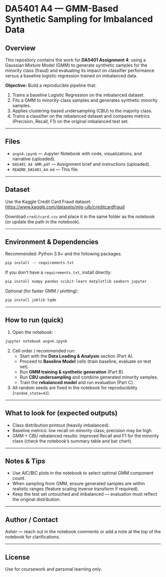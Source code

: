 # DA5401 A4 — GMM-Based Synthetic Sampling for Imbalanced Data

## Overview
This repository contains the work for **DA5401 Assignment 4**: using a Gaussian Mixture Model (GMM) to generate synthetic samples for the minority class (fraud) and evaluating its impact on classifier performance versus a baseline logistic regression trained on imbalanced data.

**Objective:** Build a reproducible pipeline that:
1. Trains a baseline Logistic Regression on the imbalanced dataset.
2. Fits a GMM to minority-class samples and generates synthetic minority samples.
3. Applies clustering-based undersampling (CBU) to the majority class.
4. Trains a classifier on the rebalanced dataset and compares metrics (Precision, Recall, F1) on the original imbalanced test set.

---

## Files
- `asgn4.ipynb` — Jupyter Notebook with code, visualizations, and narrative (uploaded).
- `DA5401 A4 GMM.pdf` — Assignment brief and instructions (uploaded).
- `README_DA5401_A4.md` — This file.

---

## Dataset
Use the Kaggle Credit Card Fraud dataset:
https://www.kaggle.com/datasets/mlg-ulb/creditcardfraud

Download `creditcard.csv` and place it in the same folder as the notebook (or update the path in the notebook).

---

## Environment & Dependencies
Recommended: Python 3.9+ and the following packages.

```bash
pip install -r requirements.txt
```

If you don't have a `requirements.txt`, install directly:

```bash
pip install numpy pandas scikit-learn matplotlib seaborn jupyter
```

Optional (for faster GMM / plotting):
```bash
pip install joblib tqdm
```

---

## How to run (quick)
1. Open the notebook:
```bash
jupyter notebook asgn4.ipynb
```
2. Cell order / recommended run:
   - Start with the **Data Loading & Analysis** section (Part A).
   - Proceed to **Baseline Model** cells (train baseline, evaluate on test set).
   - Run **GMM training & synthetic generation** (Part B).
   - Run **CBU undersampling** and combine generated minority samples.
   - Train the **rebalanced model** and run evaluation (Part C).
3. All random seeds are fixed in the notebook for reproducibility (`random_state=42`).

---

## What to look for (expected outputs)
- Class distribution printout (heavily imbalanced).
- Baseline metrics: low recall on minority class; precision may be high.
- GMM + CBU rebalanced results: improved Recall and F1 for the minority class (check the notebook’s summary table and bar chart).

---

## Notes & Tips
- Use AIC/BIC plots in the notebook to select optimal GMM component count.
- When sampling from GMM, ensure generated samples are within realistic ranges (feature scaling inverse transform if required).
- Keep the test set untouched and imbalanced — evaluation must reflect the original distribution.

---

## Author / Contact
Asher — reach out in the notebook comments or add a note at the top of the notebook for clarifications.

---

## License
Use for coursework and personal learning only.

